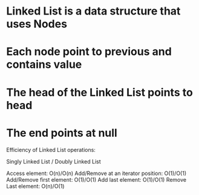 # Linked List is a data structure that uses Nodes

# Each node point to previous and contains value

# The head of the Linked List points to head

# The end points at null

Efficiency of Linked List operations:

Singly Linked List / Doubly Linked List

Access element: O(n)/O(n)
Add/Remove at an iterator position: O(1)/O(1)
Add/Remove first element: O(1)/O(1)
Add last element: O(1)/O(1)
Remove Last element: O(n)/O(1)
